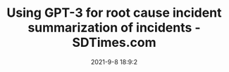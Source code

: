 ---
"title": "Using GPT-3 for root cause incident summarization of incidents - SDTimes.com"
"date": "2021-9-8 18:9:2"
"feed_name": "GOOGLENEWSDRILLING"
"feed_website": "https://news.google.com/search?q=drilling%2Bincident&hl=en-US&gl=US&ceid=US:en"
"feed_rss": "https://news.google.com/rss/search?q=drilling%2Bincident&hl=en-US&gl=US&ceid=US:en"
"link": "https://sdtimes.com/monitor/using-gpt-3-for-root-cause-incident-summarization-of-incidents/"
"file": "_posts/2021-1-1-8ca9442fd9f3b0dd395e849078f8d97697becede.md"
"accident": "1"
"drilling": "0"
---